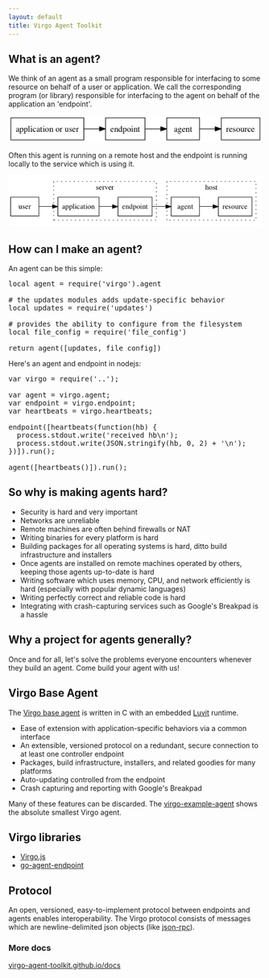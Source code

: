 ```yaml
---
layout: default
title: Virgo Agent Toolkit
---
```


## What is an agent?

We think of an agent as a small program responsible for interfacing to some resource on behalf of a user or application. We call the corresponding program (or library) responsible for interfacing to the agent on behalf of the application an 'endpoint'.

![](./images/1.dot.png)

Often this agent is running on a remote host and the endpoint is running locally to the service which is using it.

![](./images/2.dot.png)

## How can I make an agent?

An agent can be this simple:

<pre>
local agent = require('virgo').agent
 
# the updates modules adds update-specific behavior
local updates = require('updates')
  
# provides the ability to configure from the filesystem
local file_config = require('file_config')
 
return agent([updates, file_config])
</pre>

Here's an agent and endpoint in nodejs:

<pre>
var virgo = require('..');

var agent = virgo.agent;
var endpoint = virgo.endpoint;
var heartbeats = virgo.heartbeats;

endpoint([heartbeats(function(hb) {
  process.stdout.write('received hb\n');
  process.stdout.write(JSON.stringify(hb, 0, 2) + '\n');
})]).run();

agent([heartbeats()]).run();
</pre>

## So why is making agents hard?

- Security is hard and very important
- Networks are unreliable
- Remote machines are often behind firewalls or NAT
- Writing binaries for every platform is hard
- Building packages for all operating systems is hard, ditto build infrastructure and installers
- Once agents are installed on remote machines operated by others, keeping those agents up-to-date is hard
- Writing software which uses memory, CPU, and network efficiently is hard (especially with popular dynamic languages)
- Writing perfectly correct and reliable code is hard
- Integrating with crash-capturing services such as Google's Breakpad is a hassle

## Why a project for agents generally?

Once and for all, let's solve the problems everyone encounters whenever they build an agent. Come build your agent with us!

## Virgo Base Agent

The [Virgo base agent](https://github.com/virgo-agent-toolkit/virgo-base-agent) is written in C with an embedded [Luvit](http://luvit.io/) runtime.

- Ease of extension with application-specific behaviors via a common interface
- An extensible, versioned protocol on a redundant, secure connection to at least one controller endpoint
- Packages, build infrastructure, installers, and related goodies for many platforms
- Auto-updating controlled from the endpoint
- Crash capturing and reporting with Google's Breakpad

Many of these features can be discarded. The [virgo-example-agent](https://github.com/virgo-agent-toolkit/virgo-example-agent) shows the absolute smallest Virgo agent.

## Virgo libraries

- [Virgo.js](https://github.com/virgo-agent-toolkit/virgo.js)
- [go-agent-endpoint](https://github.com/virgo-agent-toolkit/go-agent-endpoint)

## Protocol

An open, versioned, easy-to-implement protocol between endpoints and agents enables interoperability. The Virgo protocol consists of messages which are newline-delimited json objects (like [json-rpc](http://json-rpc.org/)).

### More docs

[virgo-agent-toolkit.github.io/docs](http://virgo-agent-toolkit.github.io/docs/)